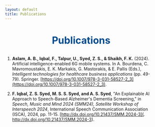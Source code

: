 ```yaml
---
layout: default
title: Publications
---
```


<style>
.publications-heading {
    text-align: center;
    margin-bottom: 2rem;
}

.publications-heading h1 {
    font-size: 2rem; /* Font size for h1 */
    color: #004b8d; /* Heading color */
}

/* Publications List */
.publications-list {
    list-style: none;
    padding: 0;
    margin: 0;
}

.publication-item {
    margin-bottom: 1.5rem;
}

.publication-item a {
    color: #0056b3;
    text-decoration: none;
}

.publication-item a:hover {
    text-decoration: underline;
}
</style>

<!-- Publications Section -->
<div class="publications-heading">
    <h1>Publications</h1>
</div>


1. **Aslam, A. B., Iqbal, F., Talpur, U., Syed, Z. S., & Shaikh, F. K.** (2024). Artificial intelligence-enabled 6G mobile systems. In A. Bourdena, C. Mavromoustakis, E. K. Markakis, G. Mastorakis, & E. Pallis (Eds.), *Intelligent technologies for healthcare business applications* (pp. 49-79). Springer. [https://doi.org/10.1007/978-3-031-58527-2_3](https://doi.org/10.1007/978-3-031-58527-2_3).

2. **F. Iqbal, Z. S. Syed, M. S. S. Syed, and A. S. Syed**, "An Explainable AI Approach to Speech-Based Alzheimer's Dementia Screening," in *Speech, Music and Mind 2024 (SMM24), Satellite Workshop of Interspeech 2024*, International Speech Communication Association (ISCA), 2024, pp. 11-15. [http://dx.doi.org/10.21437/SMM.2024-3](. http://dx.doi.org/10.21437/SMM.2024-3).


